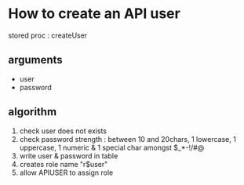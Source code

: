 # How to create an API user

stored proc : createUser

## arguments
- user
- password

## algorithm
1. check user does not exists
2. check password strength : between 10 and 20chars, 1 lowercase, 1 uppercase, 1 numeric & 1 special char amongst $_*-!/#@
3. write user & password in table
4. creates role name "r$user"
5. allow APIUSER to assign role

